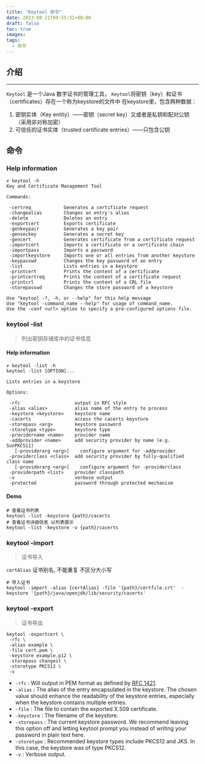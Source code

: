 ```yaml
---
title: "Keytool 命令"
date: 2023-08-21T09:55:51+08:00
draft: false
toc: true
images:
tags:
  - 命令
---
```


## 介绍
---
`Keytool` 是一个Java 数字证书的管理工具， `Keytool`将密钥（key）和证书（certificates）存在一个称为keystore的文件中 在keystore里，包含两种数据：
1. 密钥实体（Key entity）——密钥（secret key）又或者是私钥和配对公钥（采用非对称加密）
2. 可信任的证书实体（trusted certificate entries）——只包含公钥

## 命令
### Help information
```shell
✗ keytool -h                                                                                                                       
Key and Certificate Management Tool

Commands:

 -certreq            Generates a certificate request
 -changealias        Changes an entry's alias
 -delete             Deletes an entry
 -exportcert         Exports certificate
 -genkeypair         Generates a key pair
 -genseckey          Generates a secret key
 -gencert            Generates certificate from a certificate request
 -importcert         Imports a certificate or a certificate chain
 -importpass         Imports a password
 -importkeystore     Imports one or all entries from another keystore
 -keypasswd          Changes the key password of an entry
 -list               Lists entries in a keystore
 -printcert          Prints the content of a certificate
 -printcertreq       Prints the content of a certificate request
 -printcrl           Prints the content of a CRL file
 -storepasswd        Changes the store password of a keystore

Use "keytool -?, -h, or --help" for this help message
Use "keytool -command_name --help" for usage of command_name.
Use the -conf <url> option to specify a pre-configured options file.
```

### keytool -list
>列出密钥存储库中的证书信息
#### Help information
```shell
✗ keytool -list -h
keytool -list [OPTION]...

Lists entries in a keystore

Options:

 -rfc                    output in RFC style
 -alias <alias>          alias name of the entry to process
 -keystore <keystore>    keystore name
 -cacerts                access the cacerts keystore
 -storepass <arg>        keystore password
 -storetype <type>       keystore type
 -providername <name>    provider name
 -addprovider <name>     add security provider by name (e.g. SunPKCS11)
   [-providerarg <arg>]    configure argument for -addprovider
 -providerclass <class>  add security provider by fully-qualified class name
   [-providerarg <arg>]    configure argument for -providerclass
 -providerpath <list>    provider classpath
 -v                      verbose output
 -protected              password through protected mechanism
```
#### Demo
```shell
# 查看证书列表
keytool -list -keystore {path}/cacerts
# 查看证书详细信息 以列表展示
keytool -list -keystore -v {path}/cacerts 
```
### keytool -import
>证书导入

`certAlias` 证书别名, 不能重复 不区分大小写
```shell
# 导入证书
keytool -import -alias {certAlias} -file '{path}/certfile.crt'  -keystore '{path}/java/openjdk/lib/security/cacerts'
```
### keytool -export
>证书导出

```shell
keytool -exportcert \
 -rfc \
 -alias example \
 -file cert.pem \
 -keystore example.p12 \
 -storepass changeit \
 -storetype PKCS12 \
 -v 
```
- `-rfc` : Will output in PEM format as defined by [RFC 1421](https://tools.ietf.org/html/rfc1421).
- `-alias` : The alias of the entry encapsulated in the keystore. The chosen value should enhance the readability of the keystore entries, especially when the keystore contains multiple entries.
- `-file` : The file to contain the exported X.509 certificate.
- `-keystore` : The filename of the keystore.
- `-storepass` : The current keystore password. We recommend leaving this option off and letting keytool prompt you instead of writing your password in plain text here.
- `-storetype` : Recommended keystore types include PKCS12 and JKS. In this case, the keystore was of type PKCS12.
- `-v` : Verbose output.